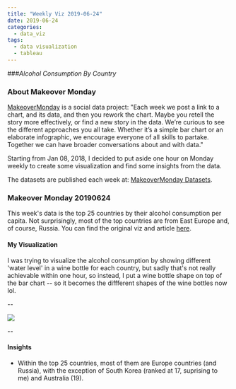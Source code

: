 ```yaml
---
title: "Weekly Viz 2019-06-24"
date: 2019-06-24
categories:
  - data_viz
tags:
  - data visualization
  - tableau
---
```


###*Alcohol Consumption By Country*


### About Makeover Monday

[MakeoverMonday](http://www.makeovermonday.co.uk/) is a social data project:
"Each week we post a link to a chart, and its data, and then you rework the chart.
Maybe you retell the story more effectively, or find a new story in the data.
We’re curious to see the different approaches you all take. Whether it’s a simple bar chart or an elaborate infographic, we encourage everyone of all skills to partake.
Together we can have broader conversations about and with data."

Starting from Jan 08, 2018, I decided to put aside one hour on Monday weekly to create some visualization and find some insights from the data.

The datasets are published each week at: [MakeoverMonday Datasets](http://www.makeovermonday.co.uk/data/).

### Makeover Monday 20190624

This week's data is the top 25 countries by their alcohol consumption per capita. Not surprisingly, most of the top countries are from East Europe and, of course, Russia. You can find the original viz and article [here](https://www.worldatlas.com/articles/who-drinks-the-most-alcohol-consumption-by-country.html).  

#### My Visualization

I was trying to visualize the alcohol consumption by showing different 'water level' in a wine bottle for each country, but sadly that's not really achievable within one hour, so instead, I put a wine bottle shape on top of the bar chart -- so it becomes the diffferent shapes of the wine bottles now lol.   

--  
<div class='tableauPlaceholder' id='viz1561427526289' style='position: relative'>
<noscript><a href='#'>
  <img alt=' ' src='https:&#47;&#47;public.tableau.com&#47;static&#47;images&#47;Ma&#47;MakeOverMonday20190624&#47;Top10AlcoholConsumptionCountries&#47;1_rss.png' style='border: none' />
</a></noscript>
<object class='tableauViz'  style='display:none;'>
  <param name='host_url' value='https%3A%2F%2Fpublic.tableau.com%2F' />
  <param name='embed_code_version' value='3' />
  <param name='site_root' value='' />
  <param name='name' value='MakeOverMonday20190624&#47;Top10AlcoholConsumptionCountries' />
  <param name='tabs' value='no' />
  <param name='toolbar' value='yes' />
  <param name='static_image' value='https:&#47;&#47;public.tableau.com&#47;static&#47;images&#47;Ma&#47;MakeOverMonday20190624&#47;Top10AlcoholConsumptionCountries&#47;1.png' />
  <param name='animate_transition' value='yes' />
  <param name='display_static_image' value='yes' />
  <param name='display_spinner' value='yes' />
  <param name='display_overlay' value='yes' />
  <param name='display_count' value='yes' />
  <param name='filter' value='publish=yes' />
</object></div>       
<script type='text/javascript'>           
  var divElement = document.getElementById('viz1561427526289');        
  var vizElement = divElement.getElementsByTagName('object')[0];         
  vizElement.style.width='600px';vizElement.style.height='627px';         
  var scriptElement = document.createElement('script');                   
  scriptElement.src = 'https://public.tableau.com/javascripts/api/viz_v1.js';      
  vizElement.parentNode.insertBefore(scriptElement, vizElement);             
</script>
  
--  

#### Insights
* Within the top 25 countries, most of them are Europe countries (and Russia), with the exception of South Korea (ranked at 17, suprising to me) and Australia (19).   

